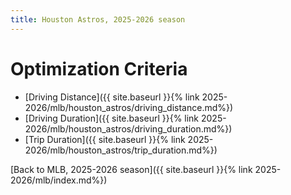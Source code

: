 ```yaml
---
title: Houston Astros, 2025-2026 season
---
```


# Optimization Criteria
- [Driving Distance]({{ site.baseurl }}{% link 2025-2026/mlb/houston_astros/driving_distance.md%})
- [Driving Duration]({{ site.baseurl }}{% link 2025-2026/mlb/houston_astros/driving_duration.md%})
- [Trip Duration]({{ site.baseurl }}{% link 2025-2026/mlb/houston_astros/trip_duration.md%})

[Back to MLB, 2025-2026 season]({{ site.baseurl }}{% link 2025-2026/mlb/index.md%})
